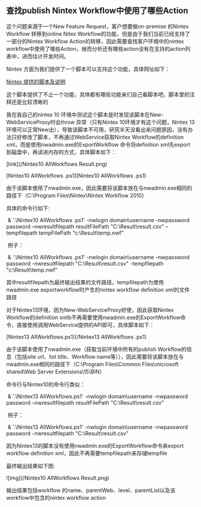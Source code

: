 



## 查找publish Nintex Workflow中使用了哪些Action

这个问题来源于一个New Feature Request，客户想要做on-premise 的Nintex Workflow 转移到online Nitex Workflow的功能，但是由于我们当前已经支持了一部分的Nintex Workflow Action的转移，因此需要查找客户环境中的nintex workflow中使用了哪些Action，继而分析还有哪些action没有在支持的action列表中，进而估计开发时间。

Nintex 方面为我们提供了一个脚本可以支持这个功能，具体网址如下：

[Nintex 提供的脚本及说明](http://vadimtabakman.com/nintex-workflow-powershell-find-actions-in-a-workflow-part-6.aspx)

这个脚本提供了不止一个功能，具体都有哪些功能亲们自己看脚本吧，脚本里的注释还是比较清晰的

我在我自己的nintex 10 环境中测试这个脚本是时发现该脚本在New-WebServiceProxy时会throw 异常（只有Nintex 10环境才有这个问题，Nintex 13环境可以正常New出），导致该脚本不可用，研究半天没看出来问题原因，没有办法只好修改了脚本，不再通过WebService获取Nintex Workflow的definition xml，而是使用nwadmin.exe的ExportWorkflow 命令将definition xml先export到磁盘中，再读进内存的方式，具体脚本如下：

[link](/Nintex10 AllWorkflows  Result.png)

[Nintex10 AllWorkflows .ps1](Nintex10 AllWorkflows .ps1)

由于该脚本使用了nwadmin.exe，因此需要将该脚本放在与nwadmin.exe相同的路径下（C:\Program Files\Nintex\Nintex Workflow 2010）

具体的命令行如下:

​       & '.\Nintex10 AllWorkflows .ps1'  -nwlogin domain\username  -nwpassword password –nwresultfilepath  resultFilePath "C:\Result\result.csv" –tempfilepath tempFilePath "c:\Result\temp.nwf"

​       例子：

​       & '.\Nintex10 AllWorkflows .ps1'  -nwlogin domain\username  -nwpassword password -nwresultfilepath "C:\Result\result.csv" -tempfilepath "c:\Result\temp.nwf"

其中resultfilepath为最终输出结果的文件路径，tempfilepath为使用nwadmin.exe exportworkflow时产生的nintex workflow definition xml的文件路径

对于Nintex13环境，因为New-WebServiceProxy好使，因此获取Nintex Workflow的definition xmlb不再需要使用nwadmin.exe的ExportWorkflow命令，直接使用调用WebService提供的API即可，具体脚本如下：



[Nintex13 AllWorkflows.ps1](/Nintex13 AllWorkflows .ps1)

由于该脚本使用了nwadmin.exe（获取当前环境中所有的publish Workflow的信息（包括site url、list title、Workflow name等）），因此需要将该脚本放在与nwadmin.exe相同的路径下（C:\Program Files\Common Files\microsoft shared\Web Server Extensions\15\BIN）

命令行与Nintex10的命令行类似：

​       & '.\Nintex13 AllWorkflows.ps1'  -nwlogin domain\username  -nwpassword password –nwresultfilepath  resultFilePath "C:\Result\result.csv" 

​       例子：

​       & '.\Nintex13 AllWorkflows.ps1'  -nwlogin domain\username  -nwpassword password -nwresultfilepath "C:\Result\result.csv"

因为Nintex13的脚本没有使用nwadmin.exe的ExportWorkflow命令来export workflow definition xml，因此不再需要tempfilepath来存储tempfile



最终输出结果如下图:

![img](/Nintex10 AllWorkflows  Result.png)

输出结果包括workflow 的name、parentWeb、level、parentList以及该workflow中包含的nintex workflow action

